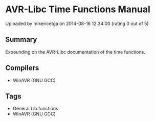 # AVR-Libc Time Functions Manual

Uploaded by mikericetga on 2014-08-16 12:34:00 (rating 0 out of 5)

## Summary

Expounding on the AVR-Libc documentation of the time functions.

## Compilers

- WinAVR (GNU GCC)

## Tags

- General Lib.functions
- WinAVR (GNU GCC)

